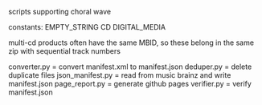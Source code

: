 scripts supporting choral wave

constants:
EMPTY_STRING
CD
DIGITAL_MEDIA

multi-cd products often have the same MBID, so these belong in the same zip with sequential track numbers

converter.py = convert manifest.xml to manifest.json
deduper.py = delete duplicate files
json_manifest.py = read from music brainz and write manifest.json
page_report.py = generate github pages
verifier.py = verify manifest.json
